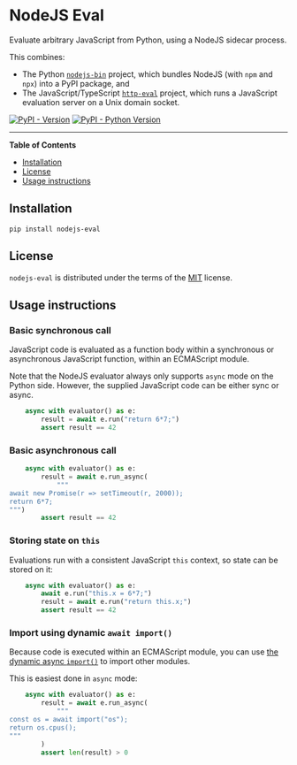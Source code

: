 # NodeJS Eval

Evaluate arbitrary JavaScript from Python, using a NodeJS sidecar process.

This combines:

- The Python [`nodejs-bin`](https://pypi.org/project/nodejs-bin/) project, which
  bundles NodeJS (with `npm` and `npx`) into a PyPI package, and
- The JavaScript/TypeScript
  [`http-eval`](https://www.npmjs.com/package/http-eval) project, which runs a
  JavaScript evaluation server on a Unix domain socket.

[![PyPI - Version](https://img.shields.io/pypi/v/nodejs-eval.svg)](https://pypi.org/project/nodejs-eval)
[![PyPI - Python Version](https://img.shields.io/pypi/pyversions/nodejs-eval.svg)](https://pypi.org/project/nodejs-eval)

______________________________________________________________________

**Table of Contents**

- [Installation](#installation)
- [License](#license)
- [Usage instructions](#usage-instructions)

## Installation

```console
pip install nodejs-eval
```

## License

`nodejs-eval` is distributed under the terms of the
[MIT](https://spdx.org/licenses/MIT.html) license.

## Usage instructions

### Basic synchronous call

JavaScript code is evaluated as a function body within a synchronous or
asynchronous JavaScript function, within an ECMAScript module.

Note that the NodeJS evaluator always only supports `async` mode on the Python
side. However, the supplied JavaScript code can be either sync or async.

```python
    async with evaluator() as e:
        result = await e.run("return 6*7;")
        assert result == 42
```

### Basic asynchronous call

```python
    async with evaluator() as e:
        result = await e.run_async(
            """
await new Promise(r => setTimeout(r, 2000));
return 6*7;
""")
        assert result == 42
```

### Storing state on `this`

Evaluations run with a consistent JavaScript `this` context, so state can be
stored on it:

```python
    async with evaluator() as e:
        await e.run("this.x = 6*7;")
        result = await e.run("return this.x;")
        assert result == 42
```

### Import using dynamic `await import()`

Because code is executed within an ECMAScript module, you can use
[the dynamic async `import()`](https://developer.mozilla.org/en-US/docs/Web/JavaScript/Reference/Operators/import)
to import other modules.

This is easiest done in `async` mode:

```python
    async with evaluator() as e:
        result = await e.run_async(
            """
const os = await import("os");
return os.cpus();
"""
        )
        assert len(result) > 0
```
